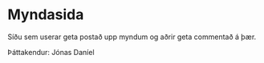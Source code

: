 # Myndasida
Síðu sem userar geta postað upp myndum og aðrir geta commentað á þær.

Þáttakendur:
Jónas Daníel
